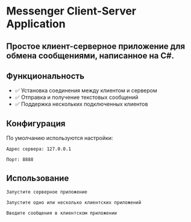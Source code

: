 # Messenger Client-Server Application
## Простое клиент-серверное приложение для обмена сообщениями, написанное на C#.

## Функциональность
- ✅ Установка соединения между клиентом и сервером
- ✅ Отправка и получение текстовых сообщений
- ✅ Поддержка нескольких подключенных клиентов

## Конфигурация

По умолчанию используются настройки:

    Адрес сервера: 127.0.0.1

    Порт: 8888

## Использование

    Запустите серверное приложение

    Запустите одно или несколько клиентских приложений

    Вводите сообщения в клиентском приложении
